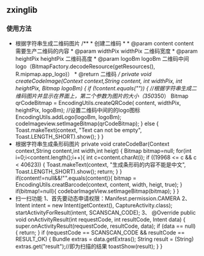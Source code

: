 ## zxinglib

### 使用方法
* 根据字符串生成二维码图片
        /**
          * 创建二维码
          *
          * @param content   content   需要生产二维码的内容
          * @param widthPix  widthPix  二维码宽度
          * @param heightPix heightPix 二维码高度
          * @param logoBm    logoBm    二维码中间logo（BitmapFactory.decodeResource(getResources(), R.mipmap.app_logo)）
          * @return 二维码
          */
      private void createCodeImage(Context context,String content, int widthPix, int heightPix, Bitmap logoBm) {
         if (!content.equals("")) {
             //根据字符串生成二维码图片并显示在界面上，第二个参数为图片的大小（350*350）
             Bitmap qrCodeBitmap = EncodingUtils.createQRCode(
                     content, widthPix, heightPix, logoBm);
             //设置二维码中间的的logo图标
              EncodingUtils.addLogo(logoBm, logoBm);
             codeImageview.setImageBitmap(qrCodeBitmap);
         } else {
             Toast.makeText(context, "Text can not be empty", Toast.LENGTH_SHORT).show();
         }
      }
* 根据字符串生成条形码图片
      private void crateCodeBar(Context context,String content,int width,int heigt) {
             Bitmap bitmap=null;
             for(int i=0;i<content.length();i++){
                 int c=content.charAt(i);
                 if ((19968 <= c && c < 40623)) {
                     Toast.makeText(context, "生成条形码的内容不能是中文", Toast.LENGTH_SHORT).show();
                     return;
                 }
             }
             if(content!=null&&!"".equals(content)){
                 bitmap = EncodingUtils.creatBarcode(context, content, width, heigt, true);
             }
             if(bitmap!=null){
                 codebarImageView.setImageBitmap(bitmap);
             }
         }
* 扫一扫功能
      1、首先要动态申请权限：Manifest.permission.CAMERA
      2、Intent intent = new Intent(getContext(), CaptureActivity.class);
         startActivityForResult(intent, SCANSCAN_CODE);
      3、 @Override public void onActivityResult(int requestCode, int resultCode, Intent data) {
            super.onActivityResult(requestCode, resultCode, data);
            if (data == null) {
              return;
            }
            if (requestCode == SCANSCAN_CODE && resultCode == RESULT_OK) {
              Bundle extras = data.getExtras();
              String result = (String) extras.get("result");//即为扫描的结果
              toastShow(result);
            }
          }